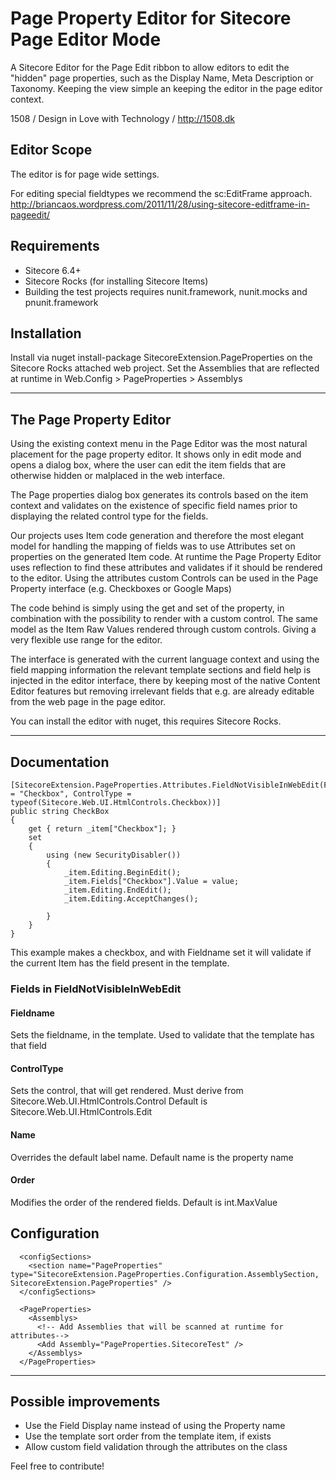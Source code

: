 # Page Property Editor for Sitecore Page Editor Mode

A Sitecore Editor for the Page Edit ribbon to allow editors to edit the "hidden" page properties, such as the Display Name, Meta Description or Taxonomy. 
Keeping the view simple an keeping the editor in the page editor context.

1508 / Design in Love with Technology / http://1508.dk

## Editor Scope
The editor is for page wide settings.

For editing special fieldtypes we recommend the sc:EditFrame approach.
http://briancaos.wordpress.com/2011/11/28/using-sitecore-editframe-in-pageedit/

## Requirements
* Sitecore 6.4+ 
* Sitecore Rocks (for installing Sitecore Items)
* Building the test projects requires nunit.framework, nunit.mocks and pnunit.framework

## Installation 
Install via nuget install-package SitecoreExtension.PageProperties on the Sitecore Rocks attached web project.
Set the Assemblies that are reflected at runtime in Web.Config > PageProperties > Assemblys

-------

## The Page Property Editor
Using the existing context menu in the Page Editor was the most natural placement for the page property editor. It shows only in edit mode and opens a dialog box, where the user can edit the item fields that are otherwise hidden or malplaced in the web interface. 

The Page properties dialog box generates its controls based on the item context and validates on the existence of specific field names prior to displaying the related control type for the fields.

Our projects uses Item code generation and therefore the most elegant model for handling the mapping of fields was to use Attributes set on properties on the generated Item code. At runtime the Page Property Editor uses reflection to find these attributes and validates if it should be rendered to the editor. Using the attributes custom Controls can be used in the Page Property interface (e.g. Checkboxes or Google Maps)

The code behind is simply using the get and set of the property, in combination with the possibility to render with a custom control. The same model as the Item Raw Values rendered through custom controls. Giving a very flexible use range for the editor.

The interface is generated with the current language context and using the field mapping information the relevant template sections and field help is injected in the editor interface, there by keeping most of the native Content Editor features but removing irrelevant fields that e.g. are already editable from the web page in the page editor.

You can install the editor with nuget, this requires Sitecore Rocks.

-------

## Documentation
	[SitecoreExtension.PageProperties.Attributes.FieldNotVisibleInWebEdit(Fieldname = "Checkbox", ControlType = typeof(Sitecore.Web.UI.HtmlControls.Checkbox))]
	public string CheckBox
	{
		get { return _item["Checkbox"]; }
		set
		{
			using (new SecurityDisabler())
			{
				_item.Editing.BeginEdit();
				_item.Fields["Checkbox"].Value = value;
				_item.Editing.EndEdit();
				_item.Editing.AcceptChanges();

			}
		}
	}
This example makes a checkbox, and with Fieldname set it will validate if the current Item has the field present in the template.

### Fields in FieldNotVisibleInWebEdit
#### Fieldname
Sets the fieldname, in the template.
Used to validate that the template has that field

#### ControlType
Sets the control, that will get rendered.
Must derive from Sitecore.Web.UI.HtmlControls.Control
Default is Sitecore.Web.UI.HtmlControls.Edit

#### Name
Overrides the default label name.
Default name is the property name

#### Order
Modifies the order of the rendered fields.
Default is int.MaxValue


## Configuration
	  <configSections>
		<section name="PageProperties" type="SitecoreExtension.PageProperties.Configuration.AssemblySection, SitecoreExtension.PageProperties" />
	  </configSections>

	  <PageProperties>
		<Assemblys>
		  <!-- Add Assemblies that will be scanned at runtime for attributes-->	
		  <Add Assembly="PageProperties.SitecoreTest" />
		</Assemblys>
	  </PageProperties>

-------

## Possible improvements 
* Use the Field Display name instead of using the Property name
* Use the template sort order from the template item, if exists
* Allow custom field validation through the attributes on the class

Feel free to contribute!
